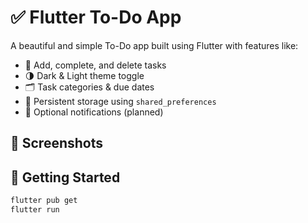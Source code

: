 # ✅ Flutter To-Do App

A beautiful and simple To-Do app built using Flutter with features like:

- 📝 Add, complete, and delete tasks
- 🌗 Dark & Light theme toggle
- 🗂️ Task categories & due dates
- 💾 Persistent storage using `shared_preferences`
- 🔔 Optional notifications (planned)

## 📸 Screenshots


## 🚀 Getting Started

```bash
flutter pub get
flutter run
